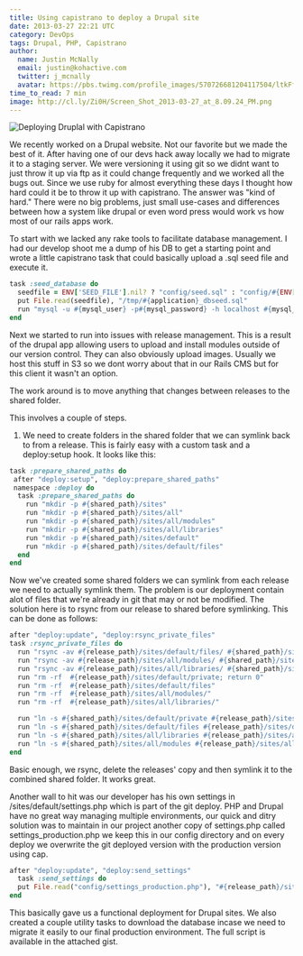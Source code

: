 ```yaml
---
title: Using capistrano to deploy a Drupal site
date: 2013-03-27 22:21 UTC
category: DevOps
tags: Drupal, PHP, Capistrano
author:
  name: Justin McNally
  email: justin@kohactive.com
  twitter: j_mcnally
  avatar: https://pbs.twimg.com/profile_images/570726681204117504/ltkFf5dq.jpeg
time_to_read: 7 min
image: http://cl.ly/Zi0H/Screen_Shot_2013-03-27_at_8.09.24_PM.png
---
```


![Deploying Druplal with Capistrano](http://cl.ly/Zi0H/Screen_Shot_2013-03-27_at_8.09.24_PM.png)

We recently worked on a Drupal website. Not our favorite but we made the best of it. After having one of our devs hack away locally we had to migrate it to a staging server. We were versioning it using git so we didnt want to just throw it up via ftp as it could change frequently and we worked all the bugs out. Since we use ruby for almost everything these days I thought how hard could it be to throw it up with capistrano. The answer was "kind of hard." There were no big problems, just small use-cases and differences between how a system like drupal or even word press would work vs how most of our rails apps work.

To start with we lacked any rake tools to facilitate database management. I had our develop shoot me a dump of his DB to get a starting point and wrote a little capistrano task that could basically upload a .sql seed file and execute it.

```ruby
task :seed_database do
  seedfile = ENV['SEED_FILE'].nil? ? "config/seed.sql" : "config/#{ENV['SEED_FILE']}"
  put File.read(seedfile), "/tmp/#{application}_dbseed.sql"
  run "mysql -u #{mysql_user} -p#{mysql_password} -h localhost #{mysql_db} < /tmp/#{application}_dbseed.sql"
end
```

Next we started to run into issues with release management. This is a result of the drupal app allowing users to upload and install modules outside of our version control. They can also obviously upload images. Usually we host this stuff in S3 so we dont worry about that in our Rails CMS but for this client it wasn't an option.

The work around is to move anything that changes between releases to the shared folder.

This involves a couple of steps.

1) We need to create folders in the shared folder that we can symlink back to from a release. This is fairly easy with a custom task and a deploy:setup hook. It looks like this:

```ruby
task :prepare_shared_paths do
 after "deploy:setup", "deploy:prepare_shared_paths"
 namespace :deploy do
  task :prepare_shared_paths do
    run "mkdir -p #{shared_path}/sites"
    run "mkdir -p #{shared_path}/sites/all"
    run "mkdir -p #{shared_path}/sites/all/modules"
    run "mkdir -p #{shared_path}/sites/all/libraries"
    run "mkdir -p #{shared_path}/sites/default"
    run "mkdir -p #{shared_path}/sites/default/files"
  end
end
```

Now we've created some shared folders we can symlink from each release we need to actually symlink them. The problem is our deployment contain alot of files that we're already in git that may or not be modified. The solution here is to rsync from our release to shared before symlinking. This can be done as follows:

```ruby
after "deploy:update", "deploy:rsync_private_files"  
task :rsync_private_files do
  run "rsync -av #{release_path}/sites/default/files/ #{shared_path}/sites/default/files/"
  run "rsync -av #{release_path}/sites/all/modules/ #{shared_path}/sites/all/modules/"
  run "rsync -av #{release_path}/sites/all/libraries/ #{shared_path}/sites/all/libraries/"
  run "rm -rf  #{release_path}/sites/default/private; return 0"
  run "rm -rf  #{release_path}/sites/default/files"
  run "rm -rf  #{release_path}/sites/all/modules/"
  run "rm -rf  #{release_path}/sites/all/libraries/"

  run "ln -s #{shared_path}/sites/default/private #{release_path}/sites/default/private"
  run "ln -s #{shared_path}/sites/default/files #{release_path}/sites/default/files"
  run "ln -s #{shared_path}/sites/all/libraries #{release_path}/sites/all/libraries"
  run "ln -s #{shared_path}/sites/all/modules #{release_path}/sites/all/modules"
end
```

Basic enough, we rsync, delete the releases' copy and then symlink it to the combined shared folder. It works great.

Another wall to hit was our developer has his own settings in /sites/default/settings.php which is part of the git deploy. PHP and Drupal have no great way managing multiple environments, our quick and ditry solution was to maintain in our project another copy of settings.php called settings_production.php we keep this in our config directory and on every deploy we overwrite the git deployed version with the production version using cap.

```ruby
after "deploy:update", "deploy:send_settings"
  task :send_settings do
  put File.read("config/settings_production.php"), "#{release_path}/sites/default/settings.php"
end
```

This basically gave us a functional deployment for Drupal sites. We also created a couple utility tasks to download the database incase we need to migrate it easily to our final production environment. The full script is available in the attached gist.